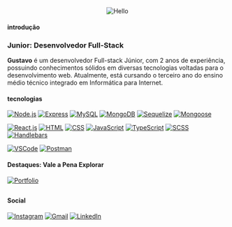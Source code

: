##
<div align="center">
  
![Hello](https://github.com/codebygustavo/codebygustavo/assets/116754904/c9fc6a4e-8c10-42ac-8061-aaa648aac48f)

</div>

#### introdução
### Junior: Desenvolvedor Full-Stack
**Gustavo** é um desenvolvedor Full-stack Júnior, com 2 anos de experiência, possuindo conhecimentos sólidos em diversas tecnologias voltadas para o desenvolvimento web. Atualmente, está cursando o terceiro ano do ensino médio técnico integrado em Informática para Internet.

#### tecnologias
[![Node.js](https://img.shields.io/badge/-Node.js-4C6763?style=for-the-badge&logo=node.js&logoColor=white)](https://nodejs.org/)
[![Express](https://img.shields.io/badge/-Express-4C6763?style=for-the-badge&logo=express&logoColor=white)](https://expressjs.com/)
[![MySQL](https://img.shields.io/badge/-MySQL-4C6763?style=for-the-badge&logo=mysql&logoColor=white)](https://www.mysql.com/)
[![MongoDB](https://img.shields.io/badge/-MongoDB-4C6763?style=for-the-badge&logo=MongoDB&logoColor=white)](https://www.mongodb.com/)
[![Sequelize](https://img.shields.io/badge/-Sequelize-4C6763?style=for-the-badge&logo=sequelize&logoColor=white)](https://sequelize.org/)
[![Mongoose](https://img.shields.io/badge/-Mongoose-4C6763?style=for-the-badge&logo=mongoose&logoColor=white)](https://mongoosejs.com/)

[![React.js](https://img.shields.io/badge/-React.js-4C6763?style=for-the-badge&logo=react&logoColor=white)](https://reactjs.org/)
[![HTML](https://img.shields.io/badge/-HTML-4C6763?style=for-the-badge&logo=html5&logoColor=white)](https://developer.mozilla.org/en-US/docs/Web/HTML)
[![CSS](https://img.shields.io/badge/-CSS-4C6763?style=for-the-badge&logo=css3&logoColor=white)](https://developer.mozilla.org/en-US/docs/Web/CSS)
[![JavaScript](https://img.shields.io/badge/-JavaScript-4C6763?style=for-the-badge&logo=JavaScript&logoColor=white)](https://developer.mozilla.org/en-US/docs/Web/JavaScript)
[![TypeScript](https://img.shields.io/badge/-TypeScript-4C6763?style=for-the-badge&logo=TypeScript&logoColor=white)](https://www.typescriptlang.org/)
[![SCSS](https://img.shields.io/badge/-SCSS-4C6763?style=for-the-badge&logo=sass&logoColor=white)](https://sass-lang.com/)
[![Handlebars](https://img.shields.io/badge/-Handlebars-4C6763?style=for-the-badge&logo=node.js&logoColor=white)](https://handlebarsjs.com/)

[![VSCode](https://img.shields.io/badge/-VSCode-4C6763?style=for-the-badge&logo=visual-studio-code&logoColor=white)](https://code.visualstudio.com/)
[![Postman](https://img.shields.io/badge/-Postman-4C6763?style=for-the-badge&logo=postman&logoColor=white)](https://www.postman.com/)

#### Destaques: Vale a Pena Explorar

[![Portfolio](https://img.shields.io/badge/-Portfolio-4C6763?style=for-the-badge)](https://codebygustavo.github.io/portfolio/)

##

#### Social
[![Instagram](https://img.shields.io/badge/-Instagram-4C6763?style=for-the-badge&logo=instagram&logoColor=white)](https://www.instagram.com/whfgxk/)
[![Gmail](https://img.shields.io/badge/-Gmail-4C6763?style=for-the-badge&logo=gmail&logoColor=white)](mailto:submit.gustavo@yahoo.com)
[![LinkedIn](https://img.shields.io/badge/-LinkedIn-4C6763?style=for-the-badge&logo=linkedin&logoColor=white)](https://www.linkedin.com/in/gustavo-couto-b37182269/)
